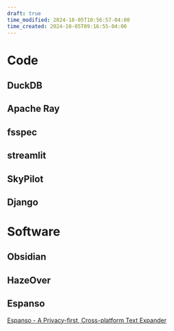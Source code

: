 ```yaml
---
draft: true
time_modified: 2024-10-05T10:56:57-04:00
time_created: 2024-10-05T09:16:55-04:00
---
```


# Code


## DuckDB


## Apache Ray


## fsspec


## streamlit


## SkyPilot


## Django



# Software

## Obsidian

## HazeOver

## Espanso

[Espanso - A Privacy-first, Cross-platform Text Expander](https://espanso.org/)